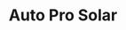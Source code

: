 ---
title: "Auto Pro Solar"
url: /le-petit-quevilly/auto-pro-solar/
shop: réparation de voitures
---